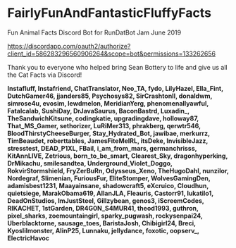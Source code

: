# FairlyFunAndFantasticFluffyFacts
Fun Animal Facts Discord Bot for RunDatBot Jam June 2019


https://discordapp.com/oauth2/authorize?client_id=586283296560906264&scope=bot&permissions=133262656


Thank you to everyone who helped bring Sean Bottery to life and give us all the Cat Facts via Discord!

**Instafluff, Instafriend, ChatTranslator, Neo_TA, fydo, LilyHazel, Ella_Fint, DutchGamer46, jjanders85, Psychosys82, SirCrashtonII, donaldwm, simrose4u, evosim, lewdmelon, MeridianYerg, phenomenallyawful, Fatalcalab, SushiDay, DrJavaSaurus, BaconBastrd, Luxadin_, TheSandwichKitsune, codingkatie, upgradingdave, holloway87, That_MS_Gamer, sethorizer, LuRiMer313, phrakberg, qerwtr546, BloodThirstyCheeseBurger, Stay_Hydrated_Bot, jawibae, merkurrz, TimBeaudet, roberttables, JamesFiteMeIRL, itsDeke, InvisibleJazz, stresstest, DEAD_P1XL, FBail, i_am_from_mars, germanchrisss, KitAnnLIVE, Zetrious, born_to_be_smart, Clearest_Sky, dragonhyperking, DrMikachu, smilesandtea, Underground_Violet_Doggo, RokvirStormshield, FryZerBuRn, Odysseus_Xeno, TheHugoDahl, nunzilor, Nordegraf, Slimenian, FuriousFur, EliteStomper, WolvesGamingDen, adamisbest1231, Maayainsane, shadowcraft5, eXcruico, Cloudhun, quietsiege, MarakObama619, AllanJLA, Fleauris, Castorr91, lukatilo1, DeadOnStudios, ImJustSteel, Gillzybean, genos3, iScreemCodes, RIKACHET, 1stGarden, DR4G0N_S4MUR41, theod1993, guthron, pixel_sharks, zoemountaingirl, sparky_pugwash, rockysenpai24, Uberblacktorne, sausage_toes, BaristaJosh, Chibigirl24, Breci, Kyoslilmonster, AlinP25, Lunnaku, jellydance, foxotic, oopserv_, ElectricHavoc**
